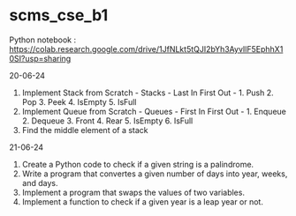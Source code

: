 # scms_cse_b1
Python notebook : https://colab.research.google.com/drive/1JfNLkt5tQJI2bYh3AyvIlF5EphhX10SI?usp=sharing

20-06-24
1. Implement Stack from Scratch - Stacks - Last In First Out - 1. Push 2. Pop 3. Peek 4. IsEmpty 5. IsFull
2. Implement Queue from Scratch - Queues - First In First Out - 1. Enqueue 2. Dequeue 3. Front 4. Rear 5. IsEmpty 6. IsFull
3. Find the middle element of a stack

21-06-24
1. Create a Python code to check if a given string is a palindrome.
2. Write a program that convertes a given number of days into year, weeks, and days.
3. Implement a program that swaps the values of two variables.
4. Implement a function to check if a given year is a leap year or not.
